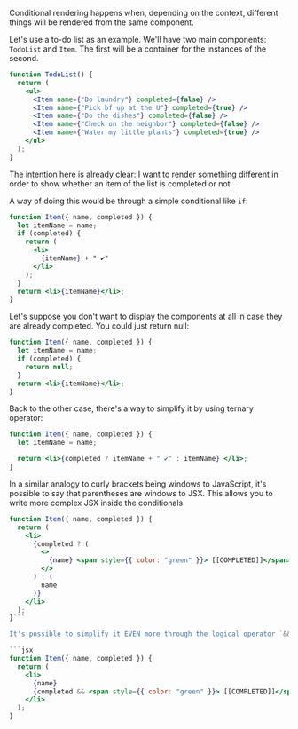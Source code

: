 Conditional rendering happens when, depending on the context, different things will be rendered from the same component.

Let's use a to-do list as an example. We'll have two main components: `TodoList` and `Item`. The first will be a container for the instances of the second.

```jsx
function TodoList() {
  return (
    <ul>
      <Item name={"Do laundry"} completed={false} />
      <Item name={"Pick bf up at the U"} completed={true} />
      <Item name={"Do the dishes"} completed={false} />
      <Item name={"Check on the neighbor"} completed={false} />
      <Item name={"Water my little plants"} completed={true} />
    </ul>
  );
}
```

The intention here is already clear: I want to render something different in order to show whether an item of the list is completed or not.

A way of doing this would be through a simple conditional like `if`:

```jsx
function Item({ name, completed }) {
  let itemName = name;
  if (completed) {
    return (
      <li>
        {itemName} + " ✔️"
      </li>
    );
  }
  return <li>{itemName}</li>;
}
```

Let's suppose you don't want to display the components at all in case they are already completed. You could just return null:

```jsx
function Item({ name, completed }) {
  let itemName = name;
  if (completed) {
    return null;
  }
  return <li>{itemName}</li>;
}
```

Back to the other case, there's a way to simplify it by using ternary operator:

```jsx
function Item({ name, completed }) {
  let itemName = name;

  return <li>{completed ? itemName + " ✔️" : itemName} </li>;
}
```

In a similar analogy to curly brackets being windows to JavaScript, it's possible to say that parentheses are windows to JSX. This allows you to write more complex JSX inside the conditionals.

```jsx
function Item({ name, completed }) {
  return (
    <li>
      {completed ? (
        <>
          {name} <span style={{ color: "green" }}> [[COMPLETED]]</span>
        </>
      ) : (
        name
      )}
    </li>
  );
}```

It's possible to simplify it EVEN more through the logical operator `&&`:

```jsx
function Item({ name, completed }) {
  return (
    <li>
      {name}
      {completed && <span style={{ color: "green" }}> [[COMPLETED]]</span>}
    </li>
  );
}
```